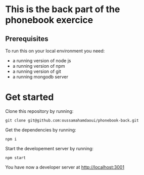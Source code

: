 # This is the back part of the phonebook exercice

## Prerequisites

To run this on your local environment you need:

 - a running version of node js
 - a running version of npm
 - a running version of git
 - a running mongodb server

# Get started

Clone this repository by running:

`git clone git@github.com:oussamahamdaoui/phonebook-back.git`

Get the dependencies by running:

`npm i`

Start the developement server by running:

`npm start`

You have now a developer server at [http://localhost:3001 ](http://localhost:3001)